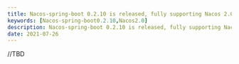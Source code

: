 ```yaml
---
title: Nacos-spring-boot 0.2.10 is released, fully supporting Nacos 2.0
keywords: [Nacos-spring-boot0.2.10,Nacos2.0]
description: Nacos-spring-boot 0.2.10 is released, fully supporting Nacos 2.0
date: 2021-07-26
---
```


//TBD